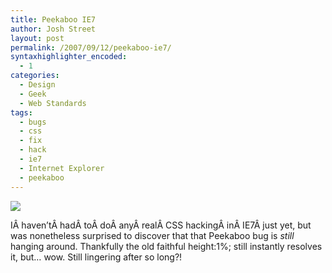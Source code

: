 ```yaml
---
title: Peekaboo IE7
author: Josh Street
layout: post
permalink: /2007/09/12/peekaboo-ie7/
syntaxhighlighter_encoded:
  - 1
categories:
  - Design
  - Geek
  - Web Standards
tags:
  - bugs
  - css
  - fix
  - hack
  - ie7
  - Internet Explorer
  - peekaboo
---
```

![][1]

IÂ haven&#8217;tÂ hadÂ toÂ doÂ anyÂ realÂ CSS hackingÂ inÂ IE7Â just yet, but was nonetheless surprised to discover that that Peekaboo bug is *still* hanging around. Thankfully the old faithful height:1%; still instantly resolves it, but&#8230; wow. Still lingering after so long?!

 [1]: /blog/wp-content/2007/09/peekaboo.png